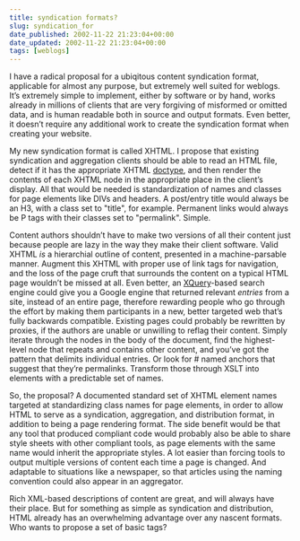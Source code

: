 ```yaml
---
title: syndication formats?
slug: syndication_for
date_published: 2002-11-22 21:23:04+00:00
date_updated: 2002-11-22 21:23:04+00:00
tags: [weblogs]
---
```

I have a radical proposal for a ubiqitous content syndication format, applicable for almost any purpose, but extremely well suited for weblogs. It’s extremely simple to implement, either by software or by hand, works already in millions of clients that are very forgiving of misformed or omitted data, and is human readable both in source and output formats. Even better, it doesn’t require any additional work to create the syndication format when creating your website.

My new syndication format is called XHTML. I propose that existing syndication and aggregation clients should be able to read an HTML file, detect if it has the appropriate XHTML [doctype](http://gutfeldt.ch/matthias/articles/doctypeswitch.html), and then render the contents of each XHTML node in the appropriate place in the client’s display. All that would be needed is standardization of names and classes for page elements like DIVs and headers. A post/entry title would always be an H3, with a class set to "title", for example. Permanent links would always be P tags with their classes set to "permalink". Simple.

Content authors shouldn’t have to make two versions of all their content just because people are lazy in the way they make their client software. Valid XHTML *is* a hierarchial outline of content, presented in a machine-parsable manner. Augment this XHTML with proper use of link tags for navigation, and the loss of the page cruft that surrounds the content on a typical HTML page wouldn’t be missed at all. Even better, an [XQuery](http://www.w3.org/TR/xquery/)-based search engine could give you a Google engine that returned relevant *entries* from a site, instead of an entire page, therefore rewarding people who go through the effort by making them participants in a new, better targeted web that’s fully backwards compatible. Existing pages could probably be rewritten by proxies, if the authors are unable or unwilling to reflag their content. Simply iterate through the nodes in the body of the document, find the highest-level node that repeats and contains other content, and you’ve got the pattern that delimits individual entries. Or look for # named anchors that suggest that they’re permalinks. Transform those through XSLT into elements with a predictable set of names.

So, the proposal? A documented standard set of XHTML element names targeted at standardizing class names for page elements, in order to allow HTML to serve as a syndication, aggregation, and distribution format, in addition to being a page rendering format. The side benefit would be that any tool that produced compliant code would probably also be able to share style sheets with other compliant tools, as page elements with the same name would inherit the appropriate styles. A lot easier than forcing tools to output multiple versions of content each time a page is changed. And adaptable to situations like a newspaper, so that articles using the naming convention could also appear in an aggregator.

Rich XML-based descriptions of content are great, and will always have their place. But for something as simple as syndication and distribution, HTML already has an overwhelming advantage over any nascent formats. Who wants to propose a set of basic tags?
